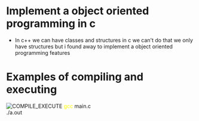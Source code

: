 # Implement a object oriented programming in c
* In c++ we can have classes and structures in c we can't do that we only have structures but i found away to implement a object oriented programming features

# Examples of compiling and executing
![COMPILE_EXECUTE](https://media.discordapp.net/attachments/470253814235136044/835264739491577886/unknown.png)
<span style="color:yellow">gcc</span> main.c<br/>
./a.out

